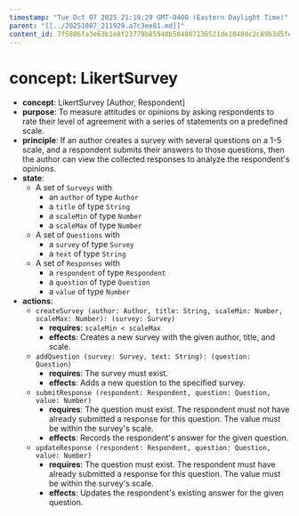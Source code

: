 ```yaml
---
timestamp: "Tue Oct 07 2025 21:19:29 GMT-0400 (Eastern Daylight Time)"
parent: "[[../20251007_211929.a7c3ee81.md]]"
content_id: 7f5806fa3e63b1e8f23779b85940b504807136521de1040dc2c89b3d5fe390f4
---
```


# concept: LikertSurvey

- **concept**: LikertSurvey \[Author, Respondent]
- **purpose**: To measure attitudes or opinions by asking respondents to rate
  their level of agreement with a series of statements on a predefined scale.
- **principle**: If an author creates a survey with several questions on a 1-5
  scale, and a respondent submits their answers to those questions, then the
  author can view the collected responses to analyze the respondent's opinions.
- **state**:
  - A set of `Surveys` with
    - an `author` of type `Author`
    - a `title` of type `String`
    - a `scaleMin` of type `Number`
    - a `scaleMax` of type `Number`
  - A set of `Questions` with
    - a `survey` of type `Survey`
    - a `text` of type `String`
  - A set of `Responses` with
    - a `respondent` of type `Respondent`
    - a `question` of type `Question`
    - a `value` of type `Number`
- **actions**:
  - `createSurvey (author: Author, title: String, scaleMin: Number, scaleMax: Number): (survey: Survey)`
    - **requires**: `scaleMin < scaleMax`
    - **effects**: Creates a new survey with the given author, title, and scale.
  - `addQuestion (survey: Survey, text: String): (question: Question)`
    - **requires**: The survey must exist.
    - **effects**: Adds a new question to the specified survey.
  - `submitResponse (respondent: Respondent, question: Question, value: Number)`
    - **requires**: The question must exist. The respondent must not have
      already submitted a response for this question. The value must be within
      the survey's scale.
    - **effects**: Records the respondent's answer for the given question.
  - `updateResponse (respondent: Respondent, question: Question, value: Number)`
    - **requires**: The question must exist. The respondent must have already
      submitted a response for this question. The value must be within the
      survey's scale.
    - **effects**: Updates the respondent's existing answer for the given
      question.
